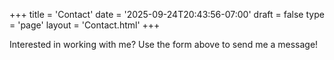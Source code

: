 +++
title = 'Contact'
date = '2025-09-24T20:43:56-07:00'
draft = false
type = 'page'
layout = 'Contact.html'
+++

Interested in working with me? Use the form above to send me a message!